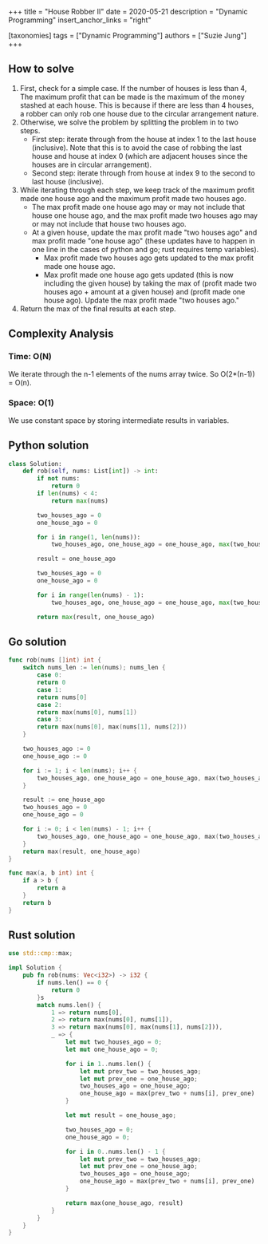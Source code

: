 +++
title = "House Robber II"
date = 2020-05-21
description = "Dynamic Programming"
insert_anchor_links = "right"

[taxonomies]
tags = ["Dynamic Programming"]
authors = ["Suzie Jung"]
+++

## How to solve

1. First, check for a simple case. If the number of houses is less than 4, The maximum profit that can be made is the maximum of the money stashed at each house. This is because if there are less than 4 houses, a robber can only rob one house due to the circular arrangement nature.
2. Otherwise, we solve the problem by splitting the problem in to two steps.
    * First step: iterate through from the house at index 1 to the last house (inclusive). Note that this is to avoid the case of robbing the last house and house at index 0 (which are adjacent houses since the houses are in circular arrangement).
    * Second step: iterate through from house at index 9 to the second to last house (inclusive).
3. While iterating through each step, we keep track of the maximum profit made one house ago and the maximum profit made two houses ago.
    * The max profit made one house ago may or may not include that house one house ago, and the max profit made two houses ago may or may not include that house two houses ago.
    * At a given house, update the max profit made "two houses ago" and max profit made "one house ago" (these updates have to happen in one line in the cases of python and go; rust requires temp variables).
        * Max profit made two houses ago gets updated to the max profit made one house ago.
        * Max profit made one house ago gets updated (this is now including the given house) by taking the max of (profit made two houses ago + amount at a given house) and (profit made one house ago). Update the max profit made "two houses ago."
4. Return the max of the final results at each step.

## Complexity Analysis

### Time: O(N)

We iterate through the n-1 elements of the nums array twice. So O(2*(n-1)) = O(n).

### Space: O(1)

We use constant space by storing intermediate results in variables.

## Python solution

```python
class Solution:
    def rob(self, nums: List[int]) -> int:
        if not nums:
            return 0
        if len(nums) < 4:
            return max(nums)

        two_houses_ago = 0
        one_house_ago = 0

        for i in range(1, len(nums)):
            two_houses_ago, one_house_ago = one_house_ago, max(two_houses_ago + nums[i], one_house_ago)

        result = one_house_ago

        two_houses_ago = 0
        one_house_ago = 0

        for i in range(len(nums) - 1):
            two_houses_ago, one_house_ago = one_house_ago, max(two_houses_ago + nums[i], one_house_ago)

        return max(result, one_house_ago)
```

## Go solution

```go
func rob(nums []int) int {
    switch nums_len := len(nums); nums_len {
        case 0:
        return 0
        case 1:
        return nums[0]
        case 2:
        return max(nums[0], nums[1])
        case 3:
        return max(nums[0], max(nums[1], nums[2]))
    }

    two_houses_ago := 0
    one_house_ago := 0

    for i := 1; i < len(nums); i++ {
        two_houses_ago, one_house_ago = one_house_ago, max(two_houses_ago + nums[i], one_house_ago)
    }

    result := one_house_ago
    two_houses_ago = 0
    one_house_ago = 0

    for i := 0; i < len(nums) - 1; i++ {
        two_houses_ago, one_house_ago = one_house_ago, max(two_houses_ago + nums[i], one_house_ago)
    }
    return max(result, one_house_ago)
}

func max(a, b int) int {
    if a > b {
        return a
    }
    return b
}
```

## Rust solution

```rust
use std::cmp::max;

impl Solution {
    pub fn rob(nums: Vec<i32>) -> i32 {
        if nums.len() == 0 {
            return 0
        }s
        match nums.len() {
            1 => return nums[0],
            2 => return max(nums[0], nums[1]),
            3 => return max(nums[0], max(nums[1], nums[2])),
            _ => {
                let mut two_houses_ago = 0;
                let mut one_house_ago = 0;

                for i in 1..nums.len() {
                    let mut prev_two = two_houses_ago;
                    let mut prev_one = one_house_ago;
                    two_houses_ago = one_house_ago;
                    one_house_ago = max(prev_two + nums[i], prev_one)
                }

                let mut result = one_house_ago;

                two_houses_ago = 0;
                one_house_ago = 0;

                for i in 0..nums.len() - 1 {
                    let mut prev_two = two_houses_ago;
                    let mut prev_one = one_house_ago;
                    two_houses_ago = one_house_ago;
                    one_house_ago = max(prev_two + nums[i], prev_one)
                }

                return max(one_house_ago, result)
            }
        }
    }
}
```
